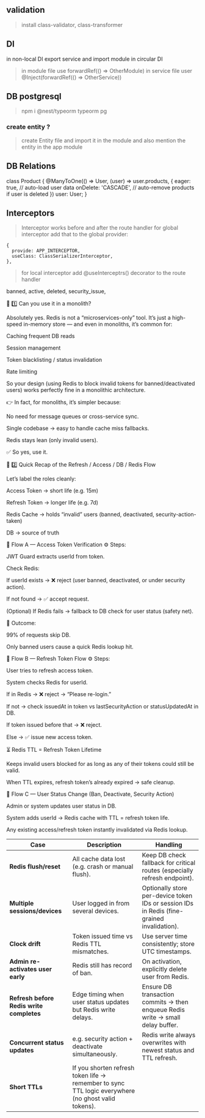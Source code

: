 ## validation

> install class-validator, class-transformer

## DI

in non-local DI
export service and import module
in circular DI

> in module file use forwardRef(() => OtherModule)
> in service file user @Inject(forwardRef(() => OtherService))

## DB postgresql

> npm i @nest/typeorm typeorm pg

### create entity ?

> create Entity file and import it in the module and also mention the entity in the app module

## DB Relations

class Product {
@ManyToOne(() => User, (user) => user.products, {
eager: true, // auto-load user data
onDelete: 'CASCADE', // auto-remove products if user is deleted
})
user: User;
}

## Interceptors

> Interceptor works before and after the route handler
> for global interceptor add that to the global provider:

    {
      provide: APP_INTERCEPTOR,
      useClass: ClassSerializerInterceptor,
    },

> for local interceptor add @useInterceptrs() decorator to the route handler

banned, active, deleted, security_issue,

🧩 1️⃣ Can you use it in a monolith?

Absolutely yes.
Redis is not a “microservices-only” tool.
It’s just a high-speed in-memory store — and even in monoliths, it’s common for:

Caching frequent DB reads

Session management

Token blacklisting / status invalidation

Rate limiting

So your design (using Redis to block invalid tokens for banned/deactivated users) works perfectly fine in a monolithic architecture.

👉 In fact, for monoliths, it’s simpler because:

No need for message queues or cross-service sync.

Single codebase → easy to handle cache miss fallbacks.

Redis stays lean (only invalid users).

✅ So yes, use it.

🔄 2️⃣ Quick Recap of the Refresh / Access / DB / Redis Flow

Let’s label the roles cleanly:

Access Token → short life (e.g. 15m)

Refresh Token → longer life (e.g. 7d)

Redis Cache → holds “invalid” users (banned, deactivated, security-action-taken)

DB → source of truth

🧠 Flow A — Access Token Verification
⚙️ Steps:

JWT Guard extracts userId from token.

Check Redis:

If userId exists → ❌ reject (user banned, deactivated, or under security action).

If not found → ✅ accept request.

(Optional) If Redis fails → fallback to DB check for user status (safety net).

🎯 Outcome:

99% of requests skip DB.

Only banned users cause a quick Redis lookup hit.

🧠 Flow B — Refresh Token Flow
⚙️ Steps:

User tries to refresh access token.

System checks Redis for userId.

If in Redis → ❌ reject → “Please re-login.”

If not → check issuedAt in token vs lastSecurityAction or statusUpdatedAt in DB.

If token issued before that → ❌ reject.

Else → ✅ issue new access token.

⏳ Redis TTL = Refresh Token Lifetime

Keeps invalid users blocked for as long as any of their tokens could still be valid.

When TTL expires, refresh token’s already expired → safe cleanup.

🧱 Flow C — User Status Change (Ban, Deactivate, Security Action)

Admin or system updates user status in DB.

System adds userId → Redis cache with TTL = refresh token life.

Any existing access/refresh token instantly invalidated via Redis lookup.

| Case                                     | Description                                                                                        | Handling                                                                                   |
| ---------------------------------------- | -------------------------------------------------------------------------------------------------- | ------------------------------------------------------------------------------------------ |
| **Redis flush/reset**                    | All cache data lost (e.g. crash or manual flush).                                                  | Keep DB check fallback for critical routes (especially refresh endpoint).                  |
| **Multiple sessions/devices**            | User logged in from several devices.                                                               | Optionally store per-device token IDs or session IDs in Redis (fine-grained invalidation). |
| **Clock drift**                          | Token issued time vs Redis TTL mismatches.                                                         | Use server time consistently; store UTC timestamps.                                        |
| **Admin re-activates user early**        | Redis still has record of ban.                                                                     | On activation, explicitly delete user from Redis.                                          |
| **Refresh before Redis write completes** | Edge timing when user status updates but Redis write delays.                                       | Ensure DB transaction commits → then enqueue Redis write → small delay buffer.             |
| **Concurrent status updates**            | e.g. security action + deactivate simultaneously.                                                  | Redis write always overwrites with newest status and TTL refresh.                          |
| **Short TTLs**                           | If you shorten refresh token life → remember to sync TTL logic everywhere (no ghost valid tokens). |                                                                                            |
